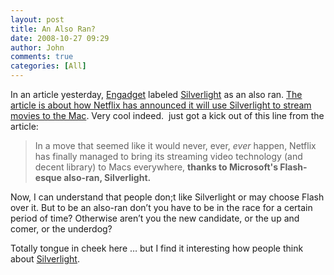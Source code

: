 ```yaml
---
layout: post
title: An Also Ran?
date: 2008-10-27 09:29
author: John
comments: true
categories: [All]
---
```

<p>In an article yesterday, <a href="http://www.engadget.com/">Engadget</a> labeled <a href="/tags/silverlight/">Silverlight</a> as an also ran. <a href="http://www.engadget.com/2008/10/26/netflix-finally-brings-watch-instantly-to-macs-via-silverlight/">The article is about how Netflix has announced it will use Silverlight to stream movies to the Mac</a>. Very cool indeed.&#160; just got a kick out of this line from the article:</p>  <blockquote>   <p>In a move that seemed like it would never, ever, <em>ever</em> happen, Netflix has finally managed to bring its streaming video technology (and decent library) to Macs everywhere, <strong>thanks to Microsoft's Flash-esque also-ran, Silverlight.</strong></p> </blockquote>  <p>Now, I can understand that people don;t like Silverlight or may choose Flash over it. But to be an also-ran don’t you have to be in the race for a certain period of time? Otherwise aren’t you the new candidate, or the up and comer, or the underdog? </p>  <p>Totally tongue in cheek here … but I find it interesting how people think about <a href="/tags/silverlight/">Silverlight</a>.</p>

